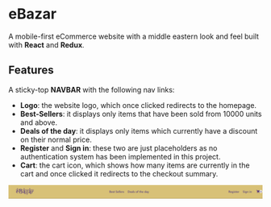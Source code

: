 # eBazar
A mobile-first eCommerce website with a middle eastern look and feel built with **React** and **Redux**.

## Features
A sticky-top **NAVBAR** with the following nav links:
* **Logo**: the website logo, which once clicked redirects to the homepage.
* **Best-Sellers**: it displays only items that have been sold from 10000 units and above.
* **Deals of the day**: it displays only items which currently have a discount on their normal price.
* **Register** and **Sign in**: these two are just placeholders as no authentication system has been implemented in this project.
* **Cart**: the cart icon, which shows how many items are currently in the cart and once clicked it redirects to the checkout summary.

![](navbar.gif)
